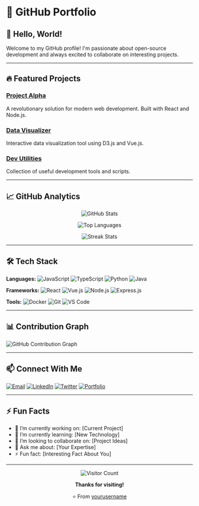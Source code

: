 # 🚀 GitHub Portfolio

## 👋 Hello, World!

Welcome to my GitHub profile! I'm passionate about open-source development and always excited to collaborate on interesting projects.

---

## 🔥 Featured Projects

### [Project Alpha](https://github.com/yourusername/project-alpha)
A revolutionary solution for modern web development. Built with React and Node.js.

### [Data Visualizer](https://github.com/yourusername/data-visualizer)
Interactive data visualization tool using D3.js and Vue.js.

### [Dev Utilities](https://github.com/yourusername/dev-utilities)
Collection of useful development tools and scripts.

---

## 📈 GitHub Analytics

<div align="center">

![GitHub Stats](https://github-readme-stats.vercel.app/api?username=yourusername&show_icons=true&theme=dark)

![Top Languages](https://github-readme-stats.vercel.app/api/top-langs/?username=yourusername&layout=compact&theme=dark)

![Streak Stats](https://github-readme-streak-stats.herokuapp.com/?user=yourusername&theme=dark)

</div>

---

## 🛠️ Tech Stack

**Languages:** 
![JavaScript](https://img.shields.io/badge/JavaScript-F7DF1E?style=flat&logo=javascript&logoColor=black)
![TypeScript](https://img.shields.io/badge/TypeScript-007ACC?style=flat&logo=typescript&logoColor=white)
![Python](https://img.shields.io/badge/Python-3776AB?style=flat&logo=python&logoColor=white)
![Java](https://img.shields.io/badge/Java-ED8B00?style=flat&logo=java&logoColor=white)

**Frameworks:**
![React](https://img.shields.io/badge/React-20232A?style=flat&logo=react&logoColor=61DAFB)
![Vue.js](https://img.shields.io/badge/Vue.js-4FC08D?style=flat&logo=vuedotjs&logoColor=white)
![Node.js](https://img.shields.io/badge/Node.js-339933?style=flat&logo=nodedotjs&logoColor=white)
![Express.js](https://img.shields.io/badge/Express.js-000000?style=flat&logo=express&logoColor=white)

**Tools:**
![Docker](https://img.shields.io/badge/Docker-2496ED?style=flat&logo=docker&logoColor=white)
![Git](https://img.shields.io/badge/Git-F05032?style=flat&logo=git&logoColor=white)
![VS Code](https://img.shields.io/badge/VS_Code-007ACC?style=flat&logo=visual-studio-code&logoColor=white)

---

## 📊 Contribution Graph

![GitHub Contribution Graph](https://activity-graph.herokuapp.com/graph?username=yourusername&theme=github)

---

## 📫 Connect With Me

<div align="left">

[![Email](https://img.shields.io/badge/Email-D14836?style=for-the-badge&logo=gmail&logoColor=white)](mailto:your.email@example.com)
[![LinkedIn](https://img.shields.io/badge/LinkedIn-0077B5?style=for-the-badge&logo=linkedin&logoColor=white)](https://linkedin.com/in/yourprofile)
[![Twitter](https://img.shields.io/badge/Twitter-1DA1F2?style=for-the-badge&logo=twitter&logoColor=white)](https://twitter.com/yourhandle)
[![Portfolio](https://img.shields.io/badge/Portfolio-000000?style=for-the-badge&logo=about.me&logoColor=white)](https://yourportfolio.com)

</div>

---

## ⚡ Fun Facts

- 🔭 I’m currently working on: [Current Project]
- 🌱 I’m currently learning: [New Technology]
- 👯 I’m looking to collaborate on: [Project Ideas]
- 💬 Ask me about: [Your Expertise]
- ⚡ Fun fact: [Interesting Fact About You]

---

<div align="center">

![Visitor Count](https://komarev.com/ghpvc/?username=yourusername&color=blueviolet)

**Thanks for visiting!** 

⭐️ From [yourusername](https://github.com/yourusername)

</div>
